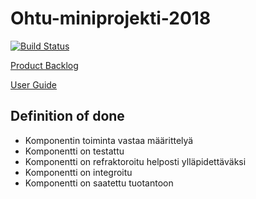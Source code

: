 # Ohtu-miniprojekti-2018
[![Build Status](https://travis-ci.org/Rsl1122/Ohtu-miniprojekti-2018.svg?branch=master)](https://travis-ci.org/Rsl1122/Ohtu-miniprojekti-2018)

[Product Backlog](https://docs.google.com/spreadsheets/d/1Hh63WBl7Jm-nLXs4tSZQd8toW1HmXVGl8d5n0MAYEQU/edit?usp=sharing)

[User Guide](https://github.com/Rsl1122/Ohtu-miniprojekti-2018/tree/master/documentation/user_guide.md)

## Definition of done
- Komponentin toiminta vastaa määrittelyä
- Komponentti on testattu
- Komponentti on refraktoroitu helposti ylläpidettäväksi
- Komponentti on integroitu
- Komponentti on saatettu tuotantoon
